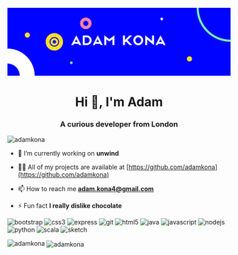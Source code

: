 ![alt text](https://github.com/adamkona/adamkona/blob/master/assets/banner.png?raw=true)


<h1 align="center">Hi 👋, I'm Adam</h1>
<h3 align="center">A curious developer from London</h3>

<p align="left"> <img src="https://komarev.com/ghpvc/?username=adamkona" alt="adamkona" /> </p>

- 🔭 I’m currently working on **unwind**

- 👨‍💻 All of my projects are available at [https://github.com/adamkona](https://github.com/adamkona)

- 📫 How to reach me **adam.kona4@gmail.com**

- ⚡ Fun fact **I really dislike chocolate**

<p align="left"><img src="https://devicons.github.io/devicon/devicon.git/icons/bootstrap/bootstrap-plain.svg" alt="bootstrap" width="40" height="40"/> <img src="https://devicons.github.io/devicon/devicon.git/icons/css3/css3-original-wordmark.svg" alt="css3" width="40" height="40"/> <img src="https://devicons.github.io/devicon/devicon.git/icons/express/express-original-wordmark.svg" alt="express" width="40" height="40"/> <img src="https://www.vectorlogo.zone/logos/git-scm/git-scm-icon.svg" alt="git" width="40" height="40"/> <img src="https://devicons.github.io/devicon/devicon.git/icons/html5/html5-original-wordmark.svg" alt="html5" width="40" height="40"/> <img src="https://devicons.github.io/devicon/devicon.git/icons/java/java-original-wordmark.svg" alt="java" width="40" height="40"/> <img src="https://devicons.github.io/devicon/devicon.git/icons/javascript/javascript-original.svg" alt="javascript" width="40" height="40"/> <img src="https://devicons.github.io/devicon/devicon.git/icons/nodejs/nodejs-original-wordmark.svg" alt="nodejs" width="40" height="40"/> <img src="https://devicons.github.io/devicon/devicon.git/icons/python/python-original.svg" alt="python" width="40" height="40"/> <img src="https://devicons.github.io/devicon/devicon.git/icons/scala/scala-original-wordmark.svg" alt="scala" width="40" height="40"/> <img src="https://www.vectorlogo.zone/logos/sketchapp/sketchapp-icon.svg" alt="sketch" width="40" height="40"/></p><p><img align="left" src="https://github-readme-stats.vercel.app/api/top-langs/?username=adamkona&layout=compact&hide=html" alt="adamkona" /></p>

<p>&nbsp;<img align="center" src="https://github-readme-stats.vercel.app/api?username=adamkona&show_icons=true&count_private=true" alt="adamkona" /></p>
